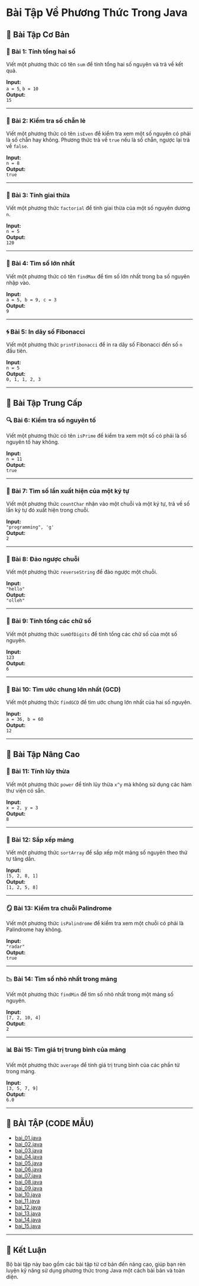 # Bài Tập Về Phương Thức Trong Java

## 📘 Bài Tập Cơ Bản

### 🧮 **Bài 1: Tính tổng hai số**
Viết một phương thức có tên `sum` để tính tổng hai số nguyên và trả về kết quả.

**Input:**  
`a = 5`, `b = 10`  
**Output:**  
`15`

---

### 🔢 **Bài 2: Kiểm tra số chẵn lẻ**
Viết một phương thức có tên `isEven` để kiểm tra xem một số nguyên có phải là số chẵn hay không. Phương thức trả về `true` nếu là số chẵn, ngược lại trả về `false`.

**Input:**  
`n = 8`  
**Output:**  
`true`

---

### 🎯 **Bài 3: Tính giai thừa**
Viết một phương thức `factorial` để tính giai thừa của một số nguyên dương `n`.

**Input:**  
`n = 5`  
**Output:**  
`120`

---

### 🌟 **Bài 4: Tìm số lớn nhất**
Viết một phương thức có tên `findMax` để tìm số lớn nhất trong ba số nguyên nhập vào.

**Input:**  
`a = 5, b = 9, c = 3`  
**Output:**  
`9`

---

### 🌀 **Bài 5: In dãy số Fibonacci**
Viết một phương thức `printFibonacci` để in ra dãy số Fibonacci đến số `n` đầu tiên.

**Input:**  
`n = 5`  
**Output:**  
`0, 1, 1, 2, 3`

---

## 📗 Bài Tập Trung Cấp

### 🔍 **Bài 6: Kiểm tra số nguyên tố**
Viết một phương thức có tên `isPrime` để kiểm tra xem một số có phải là số nguyên tố hay không.

**Input:**  
`n = 11`  
**Output:**  
`true`

---

### 🔡 **Bài 7: Tìm số lần xuất hiện của một ký tự**
Viết một phương thức `countChar` nhận vào một chuỗi và một ký tự, trả về số lần ký tự đó xuất hiện trong chuỗi.

**Input:**  
`"programming", 'g'`  
**Output:**  
`2`

---

### 🔄 **Bài 8: Đảo ngược chuỗi**
Viết một phương thức `reverseString` để đảo ngược một chuỗi.

**Input:**  
`"hello"`  
**Output:**  
`"olleh"`

---

### 💯 **Bài 9: Tính tổng các chữ số**
Viết một phương thức `sumOfDigits` để tính tổng các chữ số của một số nguyên.

**Input:**  
`123`  
**Output:**  
`6`

---

### 📏 **Bài 10: Tìm ước chung lớn nhất (GCD)**
Viết một phương thức `findGCD` để tìm ước chung lớn nhất của hai số nguyên.

**Input:**  
`a = 36, b = 60`  
**Output:**  
`12`

---

## 📕 Bài Tập Nâng Cao

### 🧮 **Bài 11: Tính lũy thừa**
Viết một phương thức `power` để tính lũy thừa `x^y` mà không sử dụng các hàm thư viện có sẵn.

**Input:**  
`x = 2, y = 3`  
**Output:**  
`8`

---

### 🔀 **Bài 12: Sắp xếp mảng**
Viết một phương thức `sortArray` để sắp xếp một mảng số nguyên theo thứ tự tăng dần.

**Input:**  
`[5, 2, 8, 1]`  
**Output:**  
`[1, 2, 5, 8]`

---

### 🪞 **Bài 13: Kiểm tra chuỗi Palindrome**
Viết một phương thức `isPalindrome` để kiểm tra xem một chuỗi có phải là Palindrome hay không.

**Input:**  
`"radar"`  
**Output:**  
`true`

---

### 📉 **Bài 14: Tìm số nhỏ nhất trong mảng**
Viết một phương thức `findMin` để tìm số nhỏ nhất trong một mảng số nguyên.

**Input:**  
`[7, 2, 10, 4]`  
**Output:**  
`2`

---

### 📊 **Bài 15: Tìm giá trị trung bình của mảng**
Viết một phương thức `average` để tính giá trị trung bình của các phần tử trong mảng.

**Input:**  
`[3, 5, 7, 9]`  
**Output:**  
`6.0`

---

## 🤖 BÀI TẬP (CODE MẪU)

- [bai_01.java](./Ly_Thuyet/Buoi02/bai_tap/functions_methods/bai_01.java)
- [bai_02.java](./Ly_Thuyet/Buoi02/bai_tap/functions_methods/bai_02.java)
- [bai_03.java](./Ly_Thuyet/Buoi02/bai_tap/functions_methods/bai_03.java)
- [bai_04.java](./Ly_Thuyet/Buoi02/bai_tap/functions_methods/bai_04.java)
- [bai_05.java](./Ly_Thuyet/Buoi02/bai_tap/functions_methods/bai_05.java)
- [bai_06.java](./Ly_Thuyet/Buoi02/bai_tap/functions_methods/bai_06.java)
- [bai_07.java](./Ly_Thuyet/Buoi02/bai_tap/functions_methods/bai_07.java)
- [bai_08.java](./Ly_Thuyet/Buoi02/bai_tap/functions_methods/bai_08.java)
- [bai_09.java](./Ly_Thuyet/Buoi02/bai_tap/functions_methods/bai_09.java)
- [bai_10.java](./Ly_Thuyet/Buoi02/bai_tap/functions_methods/bai_10.java)
- [bai_11.java](./Ly_Thuyet/Buoi02/bai_tap/functions_methods/bai_11.java)
- [bai_12.java](./Ly_Thuyet/Buoi02/bai_tap/functions_methods/bai_12.java)
- [bai_13.java](./Ly_Thuyet/Buoi02/bai_tap/functions_methods/bai_13.java)
- [bai_14.java](./Ly_Thuyet/Buoi02/bai_tap/functions_methods/bai_14.java)
- [bai_15.java](./Ly_Thuyet/Buoi02/bai_tap/functions_methods/bai_15.java)


---

## 🎯 Kết Luận
Bộ bài tập này bao gồm các bài tập từ cơ bản đến nâng cao, giúp bạn rèn luyện kỹ năng sử dụng phương thức trong Java một cách bài bản và toàn diện.
